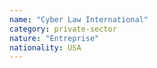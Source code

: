 ```yaml
---
name: "Cyber Law International"
category: private-sector
nature: "Entreprise"
nationality: USA
---
```

